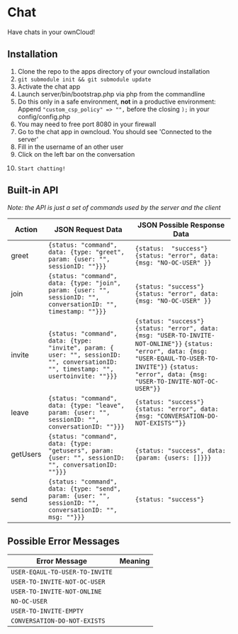 Chat
====

Have chats in your ownCloud!

## Installation
1.	Clone the repo to the apps directory of your owncloud installation
2.	`git submodule init && git submodule update`
3. 	Activate the chat app
4.	Launch server/bin/bootstrap.php via php from the commandline
5.	Do this only in a safe environment, **not** in a productive environment:
	Append `"custom_csp_policy" => "",` before the closing `);` in your config/config.php
6.	You may need to free port 8080 in your firewall
7. 	Go to the chat app in owncloud. You should see 'Connected to the server'
8. 	Fill in the username of an other user
9. 	Click on the left bar on the conversation
10. 	Start chatting!


## Built-in API
*Note: the API is just a set of commands used by the server and the client*

 Action  | JSON Request Data   | JSON Possible Response Data  
 --- | --- | ---
greet | `{status: "command", data: {type: "greet", param: {user: "", sessionID: ""}}}` | `{status:  "success"}` `{status: "error", data: {msg: "NO-OC-USER" }}`
join | `{status: "command", data: {type: "join", param: {user: "", sessionID: "", conversationID: "", timestamp: ""}}}` | `{status: "success"}` `{status: "error", data: {msg: "NO-OC-USER" }}`
invite | `{status: "command", data: {type: "invite", param: { user: "", sessionID: "", conversationID: "", timestamp: "", usertoinvite: ""}}}` | `{status: "success"} {status: "error", data: {msg: "USER-TO-INVITE-NOT-ONLINE"}}` `{status: "error", data: {msg: "USER-EQAUL-TO-USER-TO-INVITE"}}` `{status: "error", data: {msg: "USER-TO-INVITE-NOT-OC-USER"}}`
leave | `{status: "command", data: {type: "leave", param: {user: "", sessionID: "", conversationID: ""}}}` | `{status: "success"}` `{status: "error", data: {msg: "CONVERSATION-DO-NOT-EXISTS"”}}`
getUsers | `{status: "command", data: {type: "getusers", param: {user: "", sessionID: "", conversationID: ""}}}` | `{status: "success", data: {param: {users: []}}}`
send | `{status: "command", data: {type: "send", param: {user: "", sessionID: "", conversationID: "", msg: ""}}}` | `{status: "success"}`

## Possible Error Messages

Error Message  | Meaning 
  --- | ---
`USER-EQAUL-TO-USER-TO-INVITE` |  
`USER-TO-INVITE-NOT-OC-USER` |
`USER-TO-INVITE-NOT-ONLINE` |
`NO-OC-USER` |
`USER-TO-INVITE-EMPTY` |
`CONVERSATION-DO-NOT-EXISTS` | 

